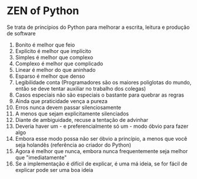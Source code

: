 # ZEN of Python

Se trata de princípios do Python para melhorar a escrita, leitura e produção de software

1. Bonito é melhor que feio
2. Explícito é melhor que implícito
3. Simples é melhor que complexo
4. Complexo é melhor que complicado
5. Linear é melhor do que aninhado
6. Esparso é melhor que denso
7. Legibilidade conta (Programadores são os maiores poliglotas do mundo, então se deve tentar auxiliar no trabalho dos colegas)
8. Casos especiais não são especiais o bastante para quebrar as regras
9. Ainda que praticidade vença a pureza
10. Erros nunca devem passar silenciosamente
11. A menos que sejam explicitamente silenciados
12. Diante de ambiguidade, recuse a tentação de advinhar
13. Deveria haver um - e preferencialmente só um - modo óbvio para fazer algo
14. Embora esse modo possa não ser óbvio a princípio, a menos que você seja holandês (referência ao criador do Python)
15. Agora é melhor que nunca, embora nunca frequentemente seja melhor que "imediatamente"
16. Se a implementação é difícil de explicar, é uma má ideia, se for fácil de explicar pode ser uma boa ideia
